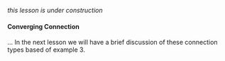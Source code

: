 *this lesson is under construction*

#### Converging Connection


... In the next lesson we will have a brief discussion of these connection types based of example 3.
